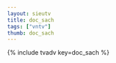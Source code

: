 ```yaml
--- 
layout: sieutv
title: doc_sach
tags: ["vntv"]
thumb: doc_sach
---
```

{% include tvadv key=doc_sach %}
